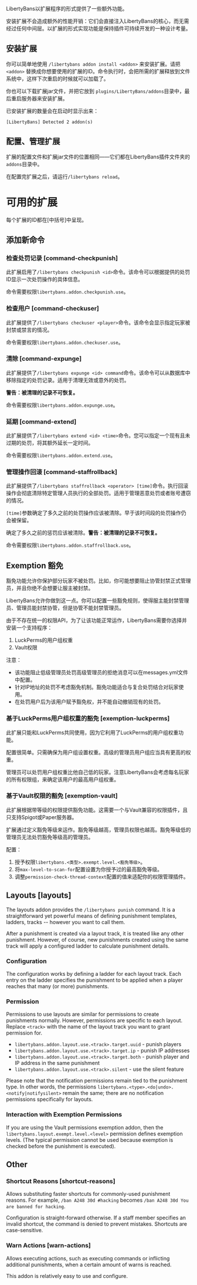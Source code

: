 
LibertyBans以扩展程序的形式提供了一些额外功能。

安装扩展不会造成额外的性能开销：它们会直接注入LibertyBans的核心，而无需经过任何中间层。以扩展的形式实现功能是保持插件可持续开发的一种设计考量。

## 安装扩展

你可以简单地使用 `/libertybans addon install <addon>` 来安装扩展。请把 `<addon>` 替换成你想要使用的扩展的ID。命令执行时，会把所需的扩展释放到文件系统中，这样下次重启的时候就可以加载了。

你也可以下载扩展jar文件，并把它放到 `plugins/LibertyBans/addons`目录中，最后重启服务器来安装扩展。

已安装扩展的数量会在启动时显示出来：
```
[LibertyBans] Detected 2 addon(s)
```

## 配置、管理扩展

扩展的配置文件和扩展jar文件的位置相同——它们都在LibertyBans插件文件夹的`addons`目录中。

在配置完扩展之后，请运行`/libertybans reload`。

# 可用的扩展

每个扩展的ID都在[中括号]中呈现。

## 添加新命令

### 检查处罚记录 [command-checkpunish]

此扩展启用了`/libertybans checkpunish <id>`命令。该命令可以根据提供的处罚ID显示一次处罚操作的具体信息。

命令需要权限`libertybans.addon.checkpunish.use`。

### 检查用户 [command-checkuser]

此扩展提供了`/libertybans checkuser <player>`命令。该命令会显示指定玩家被封禁或禁言的情况。

命令需要权限`libertybans.addon.checkuser.use`。

### 清除 [command-expunge]

此扩展提供了`/libertybans expunge <id> command`命令。该命令可以从数据库中移除指定的处罚记录。适用于清理无效或意外的处罚。

**警告：被清理的记录不可恢复。**

命令需要权限`libertybans.addon.expunge.use`。

### 延期 [command-extend]

此扩展提供了`/libertybans extend <id> <time>`命令。您可以指定一个现有且未过期的处罚，将其额外延长一定时间。

命令需要权限`libertybans.addon.extend.use`。

### 管理操作回滚 [command-staffrollback]

此扩展提供了`/libertybans staffrollback <operator> [time]`命令。执行回滚操作会彻底清除特定管理人员执行的全部处罚。适用于管理恶意处罚或者账号遭窃的情况。

`[time]`参数确定了多久之前的处罚操作应该被清除。早于该时间段的处罚操作仍会被保留。

确定了多久之前的惩罚应该被清除。**警告：被清理的记录不可恢复。**

命令需要权限`libertybans.addon.staffrollback.use`。

## Exemption 豁免

豁免功能允许你保护部分玩家不被处罚。比如，你可能想要阻止协管封禁正式管理员，并且你绝不会想要让服主被封禁。

LibertyBans允许你做到这一点。你可以配置一些豁免规则，使得服主能封禁管理员、管理员能封禁协管，但是协管不能封禁管理员。

由于不存在统一的权限API，为了让该功能正常运作，LibertyBans需要你选择并安装一个支持程序：

1. LuckPerms的用户组权重
2. Vault权限

注意：
* 该功能阻止低级管理员处罚高级管理员的拒绝消息可以在messages.yml文件中配置。
* 针对IP地址的处罚不考虑豁免机制。豁免功能适合与复合处罚结合对玩家使用。
* 在处罚用户后为该用户赋予豁免权，并不能自动撤销现有的处罚。

### 基于LuckPerms用户组权重的豁免 [exemption-luckperms]

此扩展只能和LuckPerms共同使用，因为它利用了LuckPerms的用户组权重功能。

配置很简单。只需确保为用户组设置权重。高级的管理员用户组应当具有更高的权重。

管理员可以处罚用户组权重比他自己低的玩家。注意LibertyBans会考虑每名玩家的所有权限组，来确定该用户的最高用户组权重。

### 基于Vault权限的豁免 [exemption-vault]

此扩展根据带等级的权限提供豁免功能。这需要一个与Vault兼容的权限插件，且只支持Spigot或Paper服务器。

扩展通过定义豁免等级来运作。豁免等级越高，管理员权限也越高。豁免等级低的管理员无法处罚豁免等级高的管理员。

配置：
1. 授予权限`libertybans.<类型>.exempt.level.<豁免等级>`。
2. 将`max-level-to-scan-for`配置设置为你授予过的最高豁免等级。
3. 调整`permission-check-thread-context`配置的值来适配你的权限管理插件。

## Layouts [layouts]

The layouts addon provides the `/libertybans punish` command. It is a straightforward yet powerful means of defining punishment templates, ladders, tracks -- however you want to call them.

After a punishment is created via a layout track, it is treated like any other punishment. However, of course, new punishments created using the same track will apply a configured ladder to calculate punishment details.

### Configuration

The configuration works by defining a ladder for each layout track. Each entry on the ladder specifies the punishment to be applied when a player reaches that many (or more) punishments.

### Permission

Permissions to use layouts are similar for permissions to create punishments normally. However, permissions are specific to each layout. Replace `<track>` with the name of the layout track you want to grant permission for.

* `libertybans.addon.layout.use.<track>.target.uuid` - punish players
* `libertybans.addon.layout.use.<track>.target.ip` - punish IP addresses
* `libertybans.addon.layout.use.<track>.target.both` - punish player and IP address in the same punishment
* `libertybans.addon.layout.use.<track>.silent` - use the silent feature

Please note that the notification permissions remain tied to the punishment type. In other words, the permissions `libertybans.<type>.<do|undo>.<notify|notifysilent>` remain the same; there are no notification permissions specifically for layouts.

### Interaction with Exemption Permissions

If you are using the Vault permissions exemption addon, then the `libertybans.layout.exempt.level.<level>` permission defines exemption levels. (The typical permission cannot be used because exemption is checked before the punishment is executed).

## Other

### Shortcut Reasons [shortcut-reasons]

Allows substituting faster shortcuts for commonly-used punishment reasons. For example, `/ban A248 30d #hacking` becomes `/ban A248 30d You are banned for hacking`.

Configuration is straight-forward otherwise. If a staff member specifies an invalid shortcut, the command is denied to prevent mistakes. Shortcuts are case-sensitive.

### Warn Actions [warn-actions]

Allows executing actions, such as executing commands or inflicting additional punishments, when a certain amount of warns is reached.

This addon is relatively easy to use and configure.
